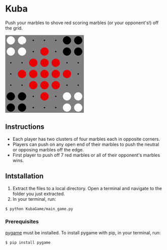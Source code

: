 # Kuba

Push your marbles to shove red scoring marbles (or your opponent's!) off the grid.

![Gameplay](/assets/gameplay.gif)

## Instructions

- Each player has two clusters of four marbles each in opposite corners.
- Players can push on any open end of their marbles to push the neutral or opposing marbles off the edge.
- First player to push off 7 red marbles or all of their opponent's marbles wins.

## Intstallation

1. Extract the files to a local directory. Open a terminal and navigate to the folder you just extracted. 
2. In your terminal, run:

```bash
$ python KubaGame/main_game.py
```

### Prerequisites

[pygame](https://www.pygame.org/news) must be installed.
To install pygame with pip, in your terminal, run:
```bash
$ pip install pygame
```
